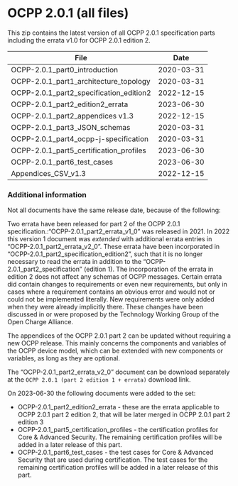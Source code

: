 OCPP 2.0.1 (all files)
============

This zip contains the latest version of all OCPP 2.0.1 specification parts including the errata v1.0 for OCPP 2.0.1 edition 2.

| File 									  | Date 	   |
|-----------------------------------------|------------|
| OCPP-2.0.1_part0_introduction   		  | 2020-03-31 |
| OCPP-2.0.1_part1_architecture_topology  | 2020-03-31 |
| OCPP-2.0.1_part2_specification_edition2 | 2022-12-15 |
| OCPP-2.0.1_part2_edition2_errata        | 2023-06-30 |
| OCPP-2.0.1_part2_appendices v1.3  	  | 2022-12-15 |
| OCPP-2.0.1_part3_JSON_schemas 		  | 2020-03-31 |
| OCPP-2.0.1_part4_ocpp-j-specification   | 2020-03-31 |
| OCPP-2.0.1_part5_certification_profiles | 2023-06-30 |
| OCPP-2.0.1_part6_test_cases             | 2023-06-30 |
| Appendices_CSV_v1.3  					  | 2022-12-15 |

### Additional information

Not all documents have the same release date, because of the following:

Two errata have been released for part 2 of the OCPP 2.0.1 specification.:“OCPP-2.0.1_part2_errata_v1_0” was released in 2021. 
In 2022 this version 1 document was *extended* with additional errata entries in “OCPP-2.0.1_part2_errata_v2_0”.
These errata have been incorporated in “OCPP-2.0.1_part2_specification_edition2”, such that it is no longer
necessary to read the errata in addition to the “OCPP-2.0.1_part2_specification” (edition 1). The incorporation of the errata in edition 2 does not affect any
schemas of OCPP messages. Certain errata did contain changes to requirements or even new requirements, but only in cases
where a requirement contains an obvious error and would not or could not be implemented literally. New requirements were only
added when they were already implicitly there. These changes have been discussed in or were proposed by the Technology
Working Group of the Open Charge Alliance.

The appendices of the OCPP 2.0.1 part 2 can be updated without requiring a new OCPP release. This mainly concerns the
components and variables of the OCPP device model, which can be extended with new components or variables, as long as they
are optional.

The “OCPP-2.0.1_part2_errata_v2_0” document can be download separately at the `OCPP 2.0.1 (part 2 edition 1 + errata)` download link.

On 2023-06-30 the following documents were added to the set:
- OCPP-2.0.1_part2_edition2_errata - these are the errata applicable to OCPP 2.0.1 part 2 edition 2, that will be later merged in OCPP 2.0.1 part 2 edition 3
- OCPP-2.0.1_part5_certification_profiles - the certification profiles for Core & Advanced Security. The remaining certification profiles will be added in a later release of this part.
- OCPP-2.0.1_part6_test_cases - the test cases for Core & Advanced Security that are used during certification. The test cases for the remaining certification profiles will be added in a later release of this part.

